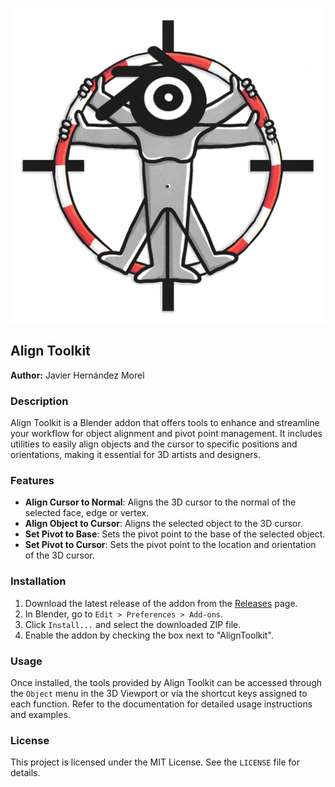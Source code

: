 <p align="center">
  <img src="AlignToolkit_Banner.png" alt="Banner Image" />
</p>

## Align Toolkit

**Author:** Javier Hernández Morel

### Description

Align Toolkit is a Blender addon that offers tools to enhance and streamline your workflow for object alignment and pivot point management. It includes utilities to easily align objects and the cursor to specific positions and orientations, making it essential for 3D artists and designers.

### Features

- **Align Cursor to Normal**: Aligns the 3D cursor to the normal of the selected face, edge or vertex.
- **Align Object to Cursor**: Aligns the selected object to the 3D cursor.
- **Set Pivot to Base**: Sets the pivot point to the base of the selected object.
- **Set Pivot to Cursor**: Sets the pivot point to the location and orientation of the 3D cursor.

### Installation

1. Download the latest release of the addon from the [Releases](https://github.com/jhmorel/AlignToolkit/releases) page.
2. In Blender, go to `Edit > Preferences > Add-ons`.
3. Click `Install...` and select the downloaded ZIP file.
4. Enable the addon by checking the box next to "AlignToolkit".

### Usage

Once installed, the tools provided by Align Toolkit can be accessed through the `Object` menu in the 3D Viewport or via the shortcut keys assigned to each function. Refer to the documentation for detailed usage instructions and examples.

### License

This project is licensed under the MIT License. See the `LICENSE` file for details.
